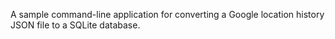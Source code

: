 A sample command-line application for converting a Google location history JSON
file to a SQLite database.